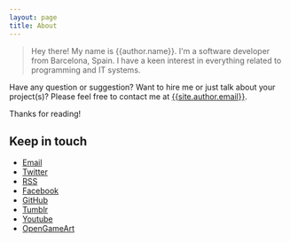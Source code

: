 ```yaml
---
layout: page
title: About
---
```


> Hey there! My name is {{author.name}}. I'm a software developer from Barcelona, Spain. I have a keen interest in everything related to programming and IT systems.

Have any question or suggestion? Want to hire me or just talk about your project(s)? Please feel free to contact me at [{{site.author.email}}](mailto:{{site.author.email}}).

Thanks for reading!

## Keep in touch

* [Email](mailto:{{site.author.email}})
* [Twitter]({{site.author.url}})
* [RSS]({{site.rss}})
* [Facebook]({{site.author.facebook}})
* [GitHub]({{site.github.repo}})
* [Tumblr]({{site.author.tumblr}})
* [Youtube]({{site.author.youtube}})
* [OpenGameArt](http://opengameart.org/users/voodoo-cactus)
